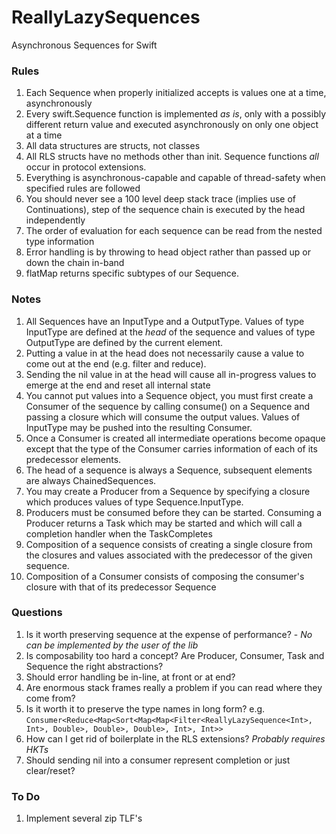 # ReallyLazySequences
Asynchronous Sequences for Swift

### Rules

1. Each Sequence when properly initialized accepts is values one at a time, asynchronously
1. Every swift.Sequence function is implemented _as is_, only with a possibly different return value and executed asynchronously on only one object at a time
1. All data structures are structs, not classes
1. All RLS structs have no methods other than init. Sequence functions _all_ occur in protocol extensions.
1. Everything is asynchronous-capable and capable of thread-safety when specified rules are followed
1. You should never see a 100 level deep stack trace (implies use of Continuations), step of the sequence chain is executed by the head independently
1. The order of evaluation for each sequence can be read from the nested type information
1. Error handling is by throwing to head object rather than passed up or down the chain in-band
1. flatMap returns specific subtypes of our Sequence.

### Notes

1. All Sequences have an InputType and a OutputType.  Values of type InputType are defined at the _head_ of the sequence and values of type OutputType are defined by the current element.
1. Putting a value in at the head does not necessarily cause a value to come out at the end (e.g. filter and reduce).  
1. Sending the nil value in at the head will cause all in-progress values to emerge at the end and reset all internal state
1. You cannot put values into a Sequence object, you must first create a Consumer of the sequence by calling consume() on a Sequence and passing a closure which will consume the output values.  Values of InputType may be pushed into the resulting Consumer.
1. Once a Consumer is created all intermediate operations become opaque except that the type of the Consumer carries information of each of its predecessor elements.
1. The head of a sequence is always a Sequence, subsequent elements are always ChainedSequences.
1. You may create a Producer from a Sequence by specifying a closure which produces values of type Sequence.InputType.  
1. Producers must be consumed before they can be started.  Consuming a Producer returns a Task which may be started and which will call a completion handler when the TaskCompletes
1. Composition of a sequence consists of creating a single closure from the closures and values associated with the predecessor of the given sequence. 
1. Composition of a Consumer consists of composing the consumer's closure with that of its predecessor Sequence

### Questions

1. Is it worth preserving sequence at the expense of performance? - _No can be implemented by the user of the lib_
1. Is composability too hard a concept? Are Producer, Consumer, Task and Sequence the right abstractions?
1. Should error handling be in-line, at front or at end?
1. Are enormous stack frames really a problem if you can read where they come from?
1. Is it worth it to preserve the type names in long form? e.g. `Consumer<Reduce<Map<Sort<Map<Map<Filter<ReallyLazySequence<Int>, Int>, Double>, Double>, Double>, Int>, Int>>`
1. How can I get rid of boilerplate in the RLS extensions? _Probably requires HKTs_
1. Should sending nil into a consumer represent completion or just clear/reset?

### To Do

1. Implement several zip TLF's




